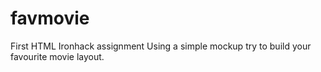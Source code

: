 favmovie
========

First HTML Ironhack assignment
Using a simple mockup try to build your favourite movie layout.
